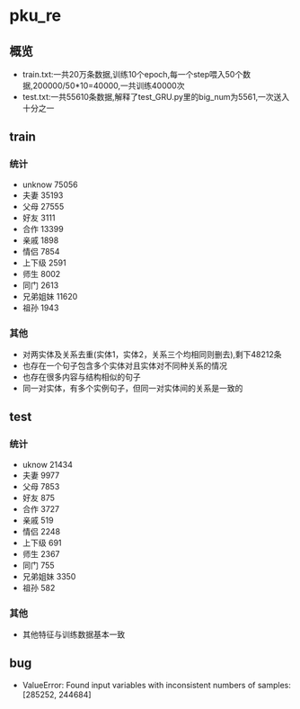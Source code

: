 # pku_re
## 概览
- train.txt:一共20万条数据,训练10个epoch,每一个step喂入50个数据,200000/50*10=40000,一共训练40000次
- test.txt:一共55610条数据,解释了test_GRU.py里的big_num为5561,一次送入十分之一
## train
### 统计
- unknow 75056
- 夫妻 35193
- 父母 27555
- 好友 3111
- 合作 13399
- 亲戚 1898
- 情侣 7854
- 上下级 2591
- 师生 8002
- 同门 2613
- 兄弟姐妹 11620
- 祖孙 1943
### 其他
- 对两实体及关系去重(实体1，实体2，关系三个均相同则删去),剩下48212条
- 也存在一个句子包含多个实体对且实体对不同种关系的情况
- 也存在很多内容与结构相似的句子
- 同一对实体，有多个实例句子，但同一对实体间的关系是一致的
## test
### 统计
- uknow 21434
- 夫妻 9977
- 父母 7853
- 好友 875
- 合作 3727
- 亲戚 519
- 情侣 2248
- 上下级 691
- 师生 2367
- 同门 755
- 兄弟姐妹 3350
- 祖孙 582
### 其他
- 其他特征与训练数据基本一致
## bug
- ValueError: Found input variables with inconsistent numbers of samples: [285252, 244684]
